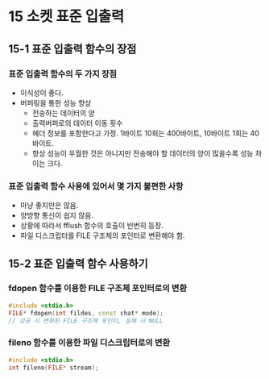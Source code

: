 # 15 소켓 표준 입출력

## 15-1 표준 입출력 함수의 장점

### 표준 입출력 함수의 두 가지 장점

* 이식성이 좋다.
* 버퍼링을 통한 성능 향상
    + 전송하는 데이터의 양
    + 출력버퍼로의 데이터 이동 횟수
    + 헤더 정보를 포함한다고 가정. 1바이트 10회는 400바이트, 10바이트 1회는 40 바이트.
    + 항상 성능이 우월한 것은 아니지만 전송해야 할 데이터의 양이 많을수록 성능 차이는 크다.

### 표준 입출력 함수 사용에 있어서 몇 가지 불편한 사항

* 마냥 좋지만은 않음.
* 양방향 통신이 쉽지 않음.
* 상황에 따라서 fflush 함수의 호출이 빈번히 등장.
* 파일 디스크립터를 FILE 구조체의 포인터로 변환해야 함.

## 15-2 표준 입출력 함수 사용하기

### fdopen 함수를 이용한 FILE 구조체 포인터로의 변환

```cpp
#include <stdio.h>
FILE* fdopen(int fildes, const chat* mode);
// 성공 시 변화된 FILE 구조체 포인터, 실패 시 NULL
```

### fileno 함수를 이용한 파일 디스크립터로의 변환

```cpp
#include <stdio.h>
int fileno(FILE* stream);
```